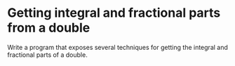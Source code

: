 # Getting integral and fractional parts from a double

Write a program that exposes several techniques for getting the integral and fractional parts of a double.
